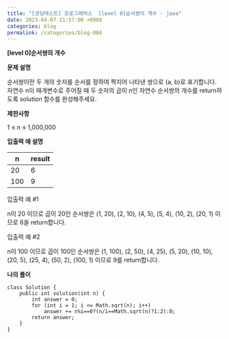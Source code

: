 ```yaml
---
title: "[코딩테스트] 프로그래머스  [level 0]순서쌍의 개수 - java"
date: 2023-04-07 21:57:00 +0900
categories: blog
permalink: /categories/blog-084
---
```



**[level 0]순서쌍의 개수**



**문제 설명**

순서쌍이란 두 개의 숫자를 순서를 정하여 짝지어 나타낸 쌍으로 (a, b)로 표기합니다. 자연수 n이 매개변수로 주어질 때 두 숫자의 곱이 n인 자연수 순서쌍의 개수를 return하도록 solution 함수를 완성해주세요.





**제한사항**

1 ≤ n ≤ 1,000,000


**입출력 예 설명**

|n	|result|
|------|---|
|20|	6|
|100|	9|


입출력 예 #1

n이 20 이므로 곱이 20인 순서쌍은 (1, 20), (2, 10), (4, 5), (5, 4), (10, 2), (20, 1) 이므로 6을 return합니다.

입출력 예 #2

n이 100 이므로 곱이 100인 순서쌍은 (1, 100), (2, 50), (4, 25), (5, 20), (10, 10), (20, 5), (25, 4), (50, 2), (100, 1) 이므로 9를 return합니다.


**나의 풀이**

```
class Solution {
    public int solution(int n) {
        int answer = 0;
        for (int i = 1; i <= Math.sqrt(n); i++)
            answer += n%i==0?(n/i==Math.sqrt(n)?1:2):0;
        return answer;
    }
}
```



